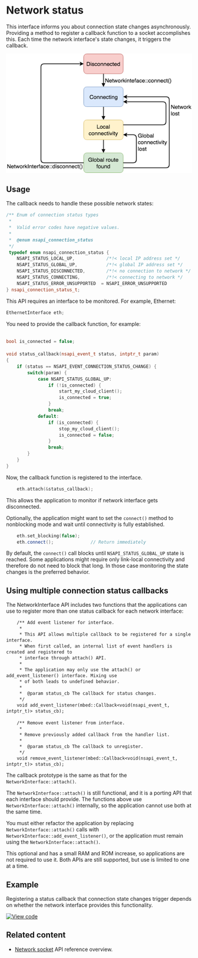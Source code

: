 <h1 id="network-status">Network status</h1>

This interface informs you about connection state changes asynchronously. Providing a method to register a callback function to a socket accomplishes this. Each time the network interface's state changes, it triggers the callback.

![Network states](../../../images/NetworkinterfaceStates.png)

## Usage

The callback needs to handle these possible network states:

```cpp NOCI
/** Enum of connection status types
 *
 *  Valid error codes have negative values.
 *
 *  @enum nsapi_connection_status
 */
 typedef enum nsapi_connection_status {
    NSAPI_STATUS_LOCAL_UP,            /*!< local IP address set */
    NSAPI_STATUS_GLOBAL_UP,           /*!< global IP address set */
    NSAPI_STATUS_DISCONNECTED,        /*!< no connection to network */
    NSAPI_STATUS_CONNECTING,          /*!< connecting to network */
    NSAPI_STATUS_ERROR_UNSUPPORTED  = NSAPI_ERROR_UNSUPPORTED
} nsapi_connection_status_t;
```

This API requires an interface to be monitored. For example, Ethernet:

```cpp NOCI
EthernetInterface eth;
```

You need to provide the callback function, for example:

```cpp NOCI

bool is_connected = false;

void status_callback(nsapi_event_t status, intptr_t param)
{
    if (status == NSAPI_EVENT_CONNECTION_STATUS_CHANGE) {
        switch(param) {
            case NSAPI_STATUS_GLOBAL_UP:
                if (!is_connected) {
                    start_my_cloud_client();
                    is_connected = true;
                }
                break;
            default:
                if (is_connected) {
                    stop_my_cloud_client();
                    is_connected = false;
                }
                break;
        }
    }
}
```

Now, the callback function is registered to the interface.

```cpp NOCI
    eth.attach(&status_callback);
```

This allows the application to monitor if network interface gets disconnected.

Optionally, the application might want to set the `connect()` method to nonblocking mode and wait until connectivity is fully established.

```cpp NOCI
    eth.set_blocking(false);
    eth.connect();              // Return immediately
```

By default, the `connect()` call blocks until `NSAPI_STATUS_GLOBAL_UP` state is reached. Some applications might require only link-local connectivity and therefore do not need to block that long. In those case monitoring the state changes is the preferred behavior.

## Using multiple connection status callbacks

The NetworkInterface API includes two functions that the applications can use to register more than one status callback for each network interface:

```
    /** Add event listener for interface.
     *
     * This API allows multiple callback to be registered for a single interface.
     * When first called, an internal list of event handlers is created and registered to
     * interface through attach() API.
     *
     * The application may only use the attach() or add_event_listener() interface. Mixing use
     * of both leads to undefined behavior.
     *
     *  @param status_cb The callback for status changes.
     */
    void add_event_listener(mbed::Callback<void(nsapi_event_t, intptr_t)> status_cb);

    /** Remove event listener from interface.
     *
     * Remove previously added callback from the handler list.
     *
     *  @param status_cb The callback to unregister.
     */
    void remove_event_listener(mbed::Callback<void(nsapi_event_t, intptr_t)> status_cb);
```

The callback prototype is the same as that for the `NetworkInterface::attach()`.

The `NetworkInterface::attach()` is still functional, and it is a porting API that each interface should provide. The functions above use `NetworkInterface::attach()` internally, so the application cannot use both at the same time.

You must either refactor the application by replacing `NetworkInterface::attach()` calls with `NetworkInterface::add_event_listener()`, or the application must remain using the `NetworkInterface::attach()`.

This optional and has a small RAM and ROM increase, so applications are not required to use it. Both APIs are still supported, but use is limited to one at a time.

## Example

Registering a status callback that connection state changes trigger depends on whether the network interface provides this functionality.

[![View code](https://www.mbed.com/embed/?url=https://github.com/ARMmbed/mbed-os-snippet-TCPSocket_ConnStateCb/tree/v6.6)](https://github.com/ARMmbed/mbed-os-snippet-TCPSocket_ConnStateCb/blob/v6.6/main.cpp)

## Related content

- [Network socket](network-socket.html) API reference overview.

